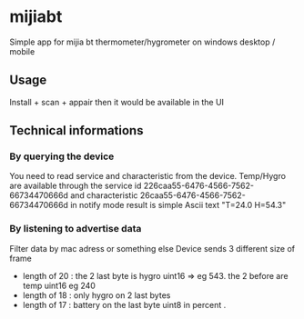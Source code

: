 # mijiabt
Simple app for mijia bt thermometer/hygrometer on windows desktop / mobile 

## Usage 
Install + scan + appair then it would be available in the UI


## Technical informations 
### By querying the device 
You need to read service and characteristic from the device. 
Temp/Hygro are available through the service id 226caa55-6476-4566-7562-66734470666d and characteristic 26caa55-6476-4566-7562-66734470666d in notify mode
result is simple Ascii text "T=24.0 H=54.3"

### By listening to advertise data 
Filter data by mac adress or something else 
Device sends 3 different size of frame 
- length of 20 : the 2 last byte is hygro uint16 => eg 543. the 2 before are temp uint16 eg 240
- length of 18 : only hygro on 2 last bytes 
- length of 17 : battery on the last byte uint8 in percent .
